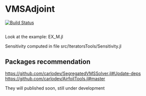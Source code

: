 # VMSAdjoint

[![Build Status](https://github.com/carlodev/VMSAdjoint.jl/actions/workflows/CI.yml/badge.svg?branch=main)](https://github.com/carlodev/VMSAdjoint.jl/actions/workflows/CI.yml?query=branch%3Amain)


##
Look at the example: EX_M.jl

Sensitivity computed in file src/IteratorsTools/Sensitivity.jl

## Packages recommendation

https://github.com/carlodev/SegregatedVMSSolver.jl#Update-deps
https://github.com/carlodev/AirfoilTools.jl#master
 
They will published soon, still under development
